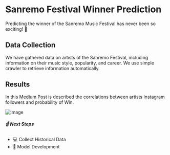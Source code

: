 # Sanremo Festival Winner Prediction

Predicting the winner of the Sanremo Music Festival
has never been so exciting! 🎉

## Data Collection

We have gathered data on artists
of the Sanremo Festival, including information on
their music style, popularity, and career.
We use simple crawler to retrieve information automatically.

## Results

In this [Medium Post](https://medium.com/@gdceccarini/unleashing-the-power-of-social-media-analyzing-the-instagram-followers-of-sanremo-festival-2023-640b7e0a3a8c) is described the correlations between artists Instagram followers and probability of Win.

![image](https://github.com/giandomenicoceccarini/Sanremo-Festival-Winner-Prediction/assets/9091300/b63a5857-65ba-48e1-b83d-1225c3649b45)


##### ☝️ Next Steps

- 💻 Collect Historical Data
- 🧠 Model Development
